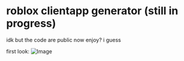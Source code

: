 # roblox clientapp generator (still in progress)

idk but the code are public now
enjoy? i guess

first look:
![Image](https://github.com/vidisep/rcag/assets/142007077/9d2aabe3-3fdc-40ac-bfd0-c5bfba2db6a0)
